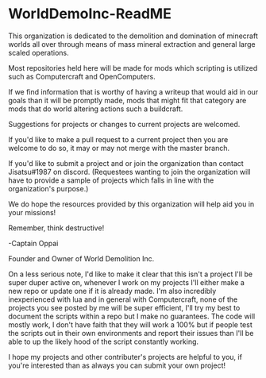 # WorldDemoInc-ReadME

This organization is dedicated to the demolition and domination of minecraft worlds all over through means of mass mineral extraction and general large scaled operations.

Most repositories held here will be made for mods which scripting is utilized such as Computercraft and OpenComputers.

If we find information that is worthy of having a writeup that would aid in our goals than it will be promptly made, mods that might fit that category are mods that do world altering actions such a buildcraft.

Suggestions for projects or changes to current projects are welcomed.

If you'd like to make a pull request to a current project then you are welcome to do so, it may or may not merge with the master branch.

If you'd like to submit a project and or join the organization than contact Jisatsu#1987 on discord. (Requestees wanting to join the organization will have to provide a sample of projects which falls in line with the organization's purpose.)

We do hope the resources provided by this organization will help aid you in your missions!

Remember, think destructive!

-Captain Oppai

Founder and Owner of World Demolition Inc.


On a less serious note, I'd like to make it clear that this isn't a project I'll be super duper active on, whenever I work on my projects I'll either make a new repo or update one if it is already made. I'm also incredibly inexperienced with lua and in general with Computercraft, none of the projects you see posted by me will be super efficient, I'll try my best to document the scripts within a repo but I make no guarantees. The code will mostly work, I don't have faith that they will work a 100% but if people test the scripts out in their own environments and report their issues than I'll be able to up the likely hood of the script constantly working.

I hope my projects and other contributer's projects are helpful to you, if you're interested than as always you can submit your own project!
